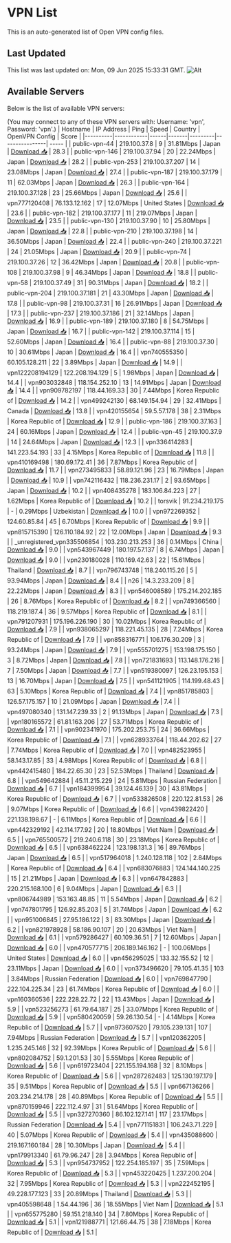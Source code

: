 # VPN List

This is an auto-generated list of Open VPN config files.

## Last Updated

This list was last updated on: Mon, 09 Jun 2025 15:33:31 GMT.
![Alt](https://repobeats.axiom.co/api/embed/186b98318ef1479477931607c1ad7d823f12451f.svg "Repobeats analytics image")

## Available Servers

Below is the list of available VPN servers:

(You may connect to any of these VPN servers with: Username: 'vpn', Password: 'vpn'.)
| Hostname | IP Address | Ping | Speed | Country | OpenVPN Config | Score |
|----------|------------|------|-------|---------|----------------| ----- |
| public-vpn-44 | 219.100.37.8 | 9 | 31.81Mbps | Japan | [Download 📥](./configs/server_0_JP.ovpn) | 28.3 |
| public-vpn-146 | 219.100.37.94 | 20 | 22.24Mbps | Japan | [Download 📥](./configs/server_1_JP.ovpn) | 28.2 |
| public-vpn-253 | 219.100.37.207 | 14 | 23.08Mbps | Japan | [Download 📥](./configs/server_2_JP.ovpn) | 27.4 |
| public-vpn-187 | 219.100.37.179 | 11 | 62.03Mbps | Japan | [Download 📥](./configs/server_3_JP.ovpn) | 26.3 |
| public-vpn-164 | 219.100.37.128 | 23 | 25.66Mbps | Japan | [Download 📥](./configs/server_4_JP.ovpn) | 25.6 |
| vpn777120408 | 76.133.12.162 | 17 | 12.07Mbps | United States | [Download 📥](./configs/server_5_US.ovpn) | 23.6 |
| public-vpn-182 | 219.100.37.177 | 11 | 219.07Mbps | Japan | [Download 📥](./configs/server_6_JP.ovpn) | 23.5 |
| public-vpn-130 | 219.100.37.90 | 10 | 25.80Mbps | Japan | [Download 📥](./configs/server_7_JP.ovpn) | 22.8 |
| public-vpn-210 | 219.100.37.198 | 14 | 36.50Mbps | Japan | [Download 📥](./configs/server_8_JP.ovpn) | 22.4 |
| public-vpn-240 | 219.100.37.221 | 24 | 21.05Mbps | Japan | [Download 📥](./configs/server_9_JP.ovpn) | 20.9 |
| public-vpn-74 | 219.100.37.26 | 12 | 36.42Mbps | Japan | [Download 📥](./configs/server_10_JP.ovpn) | 20.8 |
| public-vpn-108 | 219.100.37.98 | 9 | 46.34Mbps | Japan | [Download 📥](./configs/server_11_JP.ovpn) | 18.8 |
| public-vpn-58 | 219.100.37.49 | 31 | 90.31Mbps | Japan | [Download 📥](./configs/server_12_JP.ovpn) | 18.2 |
| public-vpn-204 | 219.100.37.181 | 21 | 43.30Mbps | Japan | [Download 📥](./configs/server_13_JP.ovpn) | 17.8 |
| public-vpn-98 | 219.100.37.31 | 16 | 26.91Mbps | Japan | [Download 📥](./configs/server_14_JP.ovpn) | 17.3 |
| public-vpn-237 | 219.100.37.186 | 21 | 32.14Mbps | Japan | [Download 📥](./configs/server_15_JP.ovpn) | 16.9 |
| public-vpn-189 | 219.100.37.180 | 8 | 54.75Mbps | Japan | [Download 📥](./configs/server_16_JP.ovpn) | 16.7 |
| public-vpn-142 | 219.100.37.114 | 15 | 52.60Mbps | Japan | [Download 📥](./configs/server_17_JP.ovpn) | 16.4 |
| public-vpn-88 | 219.100.37.30 | 10 | 30.61Mbps | Japan | [Download 📥](./configs/server_18_JP.ovpn) | 16.4 |
| vpn740555350 | 60.105.128.211 | 22 | 3.89Mbps | Japan | [Download 📥](./configs/server_19_JP.ovpn) | 14.9 |
| vpn122208194129 | 122.208.194.129 | 5 | 1.98Mbps | Japan | [Download 📥](./configs/server_20_JP.ovpn) | 14.4 |
| vpn903032848 | 118.154.252.10 | 13 | 14.91Mbps | Japan | [Download 📥](./configs/server_21_JP.ovpn) | 14.4 |
| vpn909782197 | 118.44.169.33 | 30 | 7.44Mbps | Korea Republic of | [Download 📥](./configs/server_22_KR.ovpn) | 14.2 |
| vpn499242130 | 68.149.154.94 | 29 | 32.41Mbps | Canada | [Download 📥](./configs/server_23_CA.ovpn) | 13.8 |
| vpn420155654 | 59.5.57.178 | 38 | 2.31Mbps | Korea Republic of | [Download 📥](./configs/server_24_KR.ovpn) | 12.9 |
| public-vpn-186 | 219.100.37.163 | 24 | 60.16Mbps | Japan | [Download 📥](./configs/server_25_JP.ovpn) | 12.4 |
| public-vpn-45 | 219.100.37.9 | 14 | 24.64Mbps | Japan | [Download 📥](./configs/server_26_JP.ovpn) | 12.3 |
| vpn336414283 | 141.223.54.193 | 33 | 4.15Mbps | Korea Republic of | [Download 📥](./configs/server_27_KR.ovpn) | 11.8 |
| vpn410169498 | 180.69.172.41 | 36 | 7.87Mbps | Korea Republic of | [Download 📥](./configs/server_28_KR.ovpn) | 11.7 |
| vpn273495833 | 58.89.121.96 | 23 | 16.79Mbps | Japan | [Download 📥](./configs/server_29_JP.ovpn) | 10.9 |
| vpn742116432 | 118.236.231.17 | 2 | 93.65Mbps | Japan | [Download 📥](./configs/server_30_JP.ovpn) | 10.2 |
| vpn408435278 | 183.106.84.223 | 27 | 1.62Mbps | Korea Republic of | [Download 📥](./configs/server_31_KR.ovpn) | 10.2 |
| torsvik | 91.234.219.175 | - | 0.29Mbps | Uzbekistan | [Download 📥](./configs/server_32_UZ.ovpn) | 10.0 |
| vpn972269352 | 124.60.85.84 | 45 | 6.70Mbps | Korea Republic of | [Download 📥](./configs/server_33_KR.ovpn) | 9.9 |
| vpn815715390 | 126.110.184.92 | 22 | 12.00Mbps | Japan | [Download 📥](./configs/server_34_JP.ovpn) | 9.3 |
| _unregistered_vpn335506854 | 103.230.213.253 | 36 | 0.14Mbps | China | [Download 📥](./configs/server_35_CN.ovpn) | 9.0 |
| vpn543967449 | 180.197.57.137 | 8 | 6.74Mbps | Japan | [Download 📥](./configs/server_36_JP.ovpn) | 9.0 |
| vpn230180028 | 110.169.42.63 | 22 | 15.61Mbps | Thailand | [Download 📥](./configs/server_37_TH.ovpn) | 8.7 |
| vpn796743748 | 118.240.115.26 | 5 | 93.94Mbps | Japan | [Download 📥](./configs/server_38_JP.ovpn) | 8.4 |
| n26 | 14.3.233.209 | 8 | 22.22Mbps | Japan | [Download 📥](./configs/server_39_JP.ovpn) | 8.3 |
| vpn546008589 | 175.214.202.185 | 26 | 8.76Mbps | Korea Republic of | [Download 📥](./configs/server_40_KR.ovpn) | 8.2 |
| vpn749366560 | 118.219.187.4 | 36 | 9.57Mbps | Korea Republic of | [Download 📥](./configs/server_41_KR.ovpn) | 8.1 |
| vpn791207931 | 175.196.226.190 | 30 | 10.02Mbps | Korea Republic of | [Download 📥](./configs/server_42_KR.ovpn) | 7.9 |
| vpn938065297 | 118.221.45.135 | 28 | 7.24Mbps | Korea Republic of | [Download 📥](./configs/server_43_KR.ovpn) | 7.9 |
| vpn858316771 | 106.176.30.209 | 3 | 93.24Mbps | Japan | [Download 📥](./configs/server_44_JP.ovpn) | 7.9 |
| vpn555701275 | 153.198.175.150 | 3 | 8.72Mbps | Japan | [Download 📥](./configs/server_45_JP.ovpn) | 7.8 |
| vpn721831693 | 113.148.176.216 | 7 | 7.50Mbps | Japan | [Download 📥](./configs/server_46_JP.ovpn) | 7.7 |
| vpn519380097 | 126.23.195.153 | 13 | 16.70Mbps | Japan | [Download 📥](./configs/server_47_JP.ovpn) | 7.5 |
| vpn541121905 | 114.199.48.43 | 63 | 5.10Mbps | Korea Republic of | [Download 📥](./configs/server_48_KR.ovpn) | 7.4 |
| vpn851785803 | 126.57.175.157 | 10 | 21.09Mbps | Japan | [Download 📥](./configs/server_49_JP.ovpn) | 7.4 |
| vpn497080340 | 131.147.239.33 | 2 | 91.13Mbps | Japan | [Download 📥](./configs/server_50_JP.ovpn) | 7.3 |
| vpn180165572 | 61.81.163.206 | 27 | 53.71Mbps | Korea Republic of | [Download 📥](./configs/server_51_KR.ovpn) | 7.1 |
| vpn902341970 | 175.202.253.75 | 24 | 36.66Mbps | Korea Republic of | [Download 📥](./configs/server_52_KR.ovpn) | 7.1 |
| vpn628933764 | 118.44.202.62 | 27 | 7.74Mbps | Korea Republic of | [Download 📥](./configs/server_53_KR.ovpn) | 7.0 |
| vpn482523955 | 58.143.17.85 | 33 | 4.98Mbps | Korea Republic of | [Download 📥](./configs/server_54_KR.ovpn) | 6.8 |
| vpn442415480 | 184.22.65.30 | 23 | 52.53Mbps | Thailand | [Download 📥](./configs/server_55_TH.ovpn) | 6.8 |
| vpn549642884 | 45.11.215.229 | 24 | 5.81Mbps | Russian Federation | [Download 📥](./configs/server_56_RU.ovpn) | 6.7 |
| vpn184399954 | 39.124.46.139 | 30 | 43.81Mbps | Korea Republic of | [Download 📥](./configs/server_57_KR.ovpn) | 6.7 |
| vpn533826508 | 220.122.81.53 | 26 | 9.07Mbps | Korea Republic of | [Download 📥](./configs/server_58_KR.ovpn) | 6.6 |
| vpn439822420 | 221.138.198.67 | - | 6.11Mbps | Korea Republic of | [Download 📥](./configs/server_59_KR.ovpn) | 6.6 |
| vpn442329192 | 42.114.177.92 | 20 | 18.80Mbps | Viet Nam | [Download 📥](./configs/server_60_VN.ovpn) | 6.5 |
| vpn765500572 | 219.240.6.118 | 30 | 23.18Mbps | Korea Republic of | [Download 📥](./configs/server_61_KR.ovpn) | 6.5 |
| vpn638462224 | 123.198.131.3 | 16 | 89.76Mbps | Japan | [Download 📥](./configs/server_62_JP.ovpn) | 6.5 |
| vpn517964018 | 1.240.128.118 | 102 | 2.84Mbps | Korea Republic of | [Download 📥](./configs/server_63_KR.ovpn) | 6.4 |
| vpn683076883 | 124.144.140.225 | 15 | 21.21Mbps | Japan | [Download 📥](./configs/server_64_JP.ovpn) | 6.3 |
| vpn647842883 | 220.215.168.100 | 6 | 9.04Mbps | Japan | [Download 📥](./configs/server_65_JP.ovpn) | 6.3 |
| vpn806744989 | 153.163.48.85 | 11 | 5.54Mbps | Japan | [Download 📥](./configs/server_66_JP.ovpn) | 6.2 |
| vpn747801795 | 126.92.85.203 | 5 | 31.74Mbps | Japan | [Download 📥](./configs/server_67_JP.ovpn) | 6.2 |
| vpn951006845 | 27.95.186.122 | 3 | 83.30Mbps | Japan | [Download 📥](./configs/server_68_JP.ovpn) | 6.2 |
| vpn821978928 | 58.186.90.107 | 20 | 20.63Mbps | Viet Nam | [Download 📥](./configs/server_69_VN.ovpn) | 6.1 |
| vpn579286427 | 60.109.36.51 | 7 | 12.60Mbps | Japan | [Download 📥](./configs/server_70_JP.ovpn) | 6.0 |
| vpn470577715 | 206.189.146.162 | - | 100.06Mbps | United States | [Download 📥](./configs/server_71_US.ovpn) | 6.0 |
| vpn456295025 | 133.32.155.52 | 12 | 23.11Mbps | Japan | [Download 📥](./configs/server_72_JP.ovpn) | 6.0 |
| vpn373496620 | 79.105.41.35 | 103 | 3.84Mbps | Russian Federation | [Download 📥](./configs/server_73_RU.ovpn) | 6.0 |
| vpn769847790 | 222.104.225.34 | 23 | 61.74Mbps | Korea Republic of | [Download 📥](./configs/server_74_KR.ovpn) | 6.0 |
| vpn160360536 | 222.228.22.72 | 22 | 13.43Mbps | Japan | [Download 📥](./configs/server_75_JP.ovpn) | 5.9 |
| vpn523256273 | 61.79.64.187 | 25 | 33.07Mbps | Korea Republic of | [Download 📥](./configs/server_76_KR.ovpn) | 5.9 |
| vpn580420059 | 59.26.130.54 | - | 4.14Mbps | Korea Republic of | [Download 📥](./configs/server_77_KR.ovpn) | 5.7 |
| vpn973607520 | 79.105.239.131 | 107 | 7.94Mbps | Russian Federation | [Download 📥](./configs/server_78_RU.ovpn) | 5.7 |
| vpn120362205 | 1.235.245.146 | 32 | 92.39Mbps | Korea Republic of | [Download 📥](./configs/server_79_KR.ovpn) | 5.6 |
| vpn802084752 | 59.1.201.53 | 30 | 5.55Mbps | Korea Republic of | [Download 📥](./configs/server_80_KR.ovpn) | 5.6 |
| vpn619723404 | 221.155.194.168 | 32 | 8.10Mbps | Korea Republic of | [Download 📥](./configs/server_81_KR.ovpn) | 5.6 |
| vpn287262483 | 125.130.197.179 | 35 | 9.51Mbps | Korea Republic of | [Download 📥](./configs/server_82_KR.ovpn) | 5.5 |
| vpn667136266 | 203.234.214.178 | 28 | 40.89Mbps | Korea Republic of | [Download 📥](./configs/server_83_KR.ovpn) | 5.5 |
| vpn870159946 | 222.112.4.97 | 31 | 51.64Mbps | Korea Republic of | [Download 📥](./configs/server_84_KR.ovpn) | 5.5 |
| vpn327270360 | 86.102.127.141 | 117 | 23.17Mbps | Russian Federation | [Download 📥](./configs/server_85_RU.ovpn) | 5.4 |
| vpn771151831 | 106.243.71.229 | 40 | 5.07Mbps | Korea Republic of | [Download 📥](./configs/server_86_KR.ovpn) | 5.4 |
| vpn435088600 | 219.167.160.184 | 28 | 10.30Mbps | Japan | [Download 📥](./configs/server_87_JP.ovpn) | 5.4 |
| vpn179913340 | 61.79.96.247 | 28 | 3.94Mbps | Korea Republic of | [Download 📥](./configs/server_88_KR.ovpn) | 5.3 |
| vpn954737952 | 122.254.185.197 | 35 | 7.59Mbps | Korea Republic of | [Download 📥](./configs/server_89_KR.ovpn) | 5.3 |
| vpn453220425 | 1.237.200.204 | 32 | 7.95Mbps | Korea Republic of | [Download 📥](./configs/server_90_KR.ovpn) | 5.3 |
| vpn222452195 | 49.228.177.123 | 33 | 20.89Mbps | Thailand | [Download 📥](./configs/server_91_TH.ovpn) | 5.3 |
| vpn405598648 | 1.54.44.196 | 36 | 18.55Mbps | Viet Nam | [Download 📥](./configs/server_92_VN.ovpn) | 5.1 |
| vpn655775280 | 59.151.218.140 | 34 | 7.80Mbps | Korea Republic of | [Download 📥](./configs/server_93_KR.ovpn) | 5.1 |
| vpn121988771 | 121.66.44.75 | 38 | 7.18Mbps | Korea Republic of | [Download 📥](./configs/server_94_KR.ovpn) | 5.1 |
